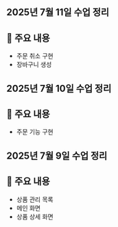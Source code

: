 ## 2025년 7월 11일 수업 정리

## 📌 주요 내용
- 주문 취소 구현
- 장바구니 생성 

## 2025년 7월 10일 수업 정리

## 📌 주요 내용
- 주문 기능 구현 

## 2025년 7월 9일 수업 정리

## 📌 주요 내용
- 상품 관리 목록
- 메인 화면
- 상품 상세 화면

